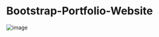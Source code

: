 # Bootstrap-Portfolio-Website

![image](https://user-images.githubusercontent.com/31434009/226686403-0e125e3b-32d7-4942-8a2a-f60bad27fa19.png)
